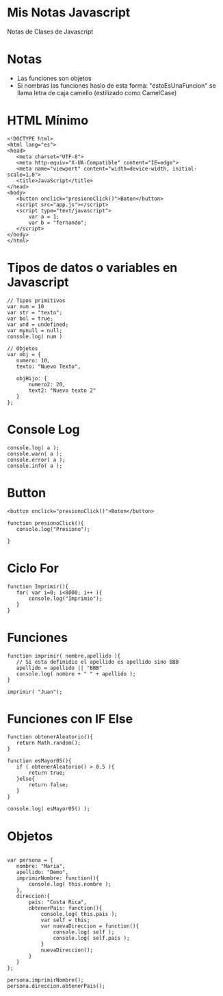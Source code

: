 # Mis Notas Javascript
Notas de Clases de Javascript

# Notas
- Las funciones son objetos
- Si nombras las funciones haslo de esta forma: "estoEsUnaFuncion" se llama letra de caja camello (estilizado como CamelCase)

# HTML Mínimo
 ```
<!DOCTYPE html>
<html lang="es">
<head>
    <meta charset="UTF-8">
    <meta http-equiv="X-UA-Compatible" content="IE=edge">
    <meta name="viewport" content="width=device-width, initial-scale=1.0">
    <title>JavaScript</title>
</head>
<body>
    <button onclick="presionoClick()">Boton</button>
    <script src="app.js"></script>
    <script type="text/javascript">
        var a = 1;
        var b = "fernando";
    </script>
</body>
</html>
 ```
 
# Tipos de datos o variables en Javascript
 ```
// Tipos primitivos
var num = 10
var str = "texto";
var bol = true;
var und = undefined;
var mynull = null;
console.log( num )

// Objetos
var obj = {
    numero: 10,
    texto: "Nuevo Texto",

    objHijo: {
        numero2: 20,
        text2: "Nuevo texto 2"
    }
};
 ```




# Console Log
 ```
console.log( a );
console.warn( a );
console.error( a );
console.info( a );
 ```

 # Button
 ```
 <button onclick="presionoClick()">Boton</button>
 
 function presionoClick(){
    console.log("Presiono");

}
 ```
 
 # Ciclo For
 ```
 function Imprimir(){
    for( var i=0; i<8000; i++ ){
        console.log("Imprimio");
    }
}
 ```
 
 
# Funciones
 ```
 function imprimir( nombre,apellido ){
    // Si esta definidio el apellido es apellido sino BBB
    apellido = apellido || "BBB"
    console.log( nombre + " " + apellido );
}

imprimir( "Juan");
 ```

# Funciones con IF Else
 ```
function obtenerAleatorio(){
    return Math.random();
}

function esMayor05(){
    if ( obtenerAleatorio() > 0.5 ){
        return true;
    }else{
        return false;
    }
}

console.log( esMayor05() );
 ```
 
 # Objetos
 ```
 
 var persona = {
    nombre: "Maria",
    apellido: "Demo",
    imprimirNombre: function(){
        console.log( this.nombre );
    },
    direccion:{
        pais: "Costa Rica",
        obtenerPais: function(){
            console.log( this.pais );
            var self = this;
            var nuevaDireccion = function(){
                console.log( self );
                console.log( self.pais );
            }
            nuevaDireccion();
        }
    }
};

persona.imprimirNombre();
persona.direccion.obtenerPais();
 ```
